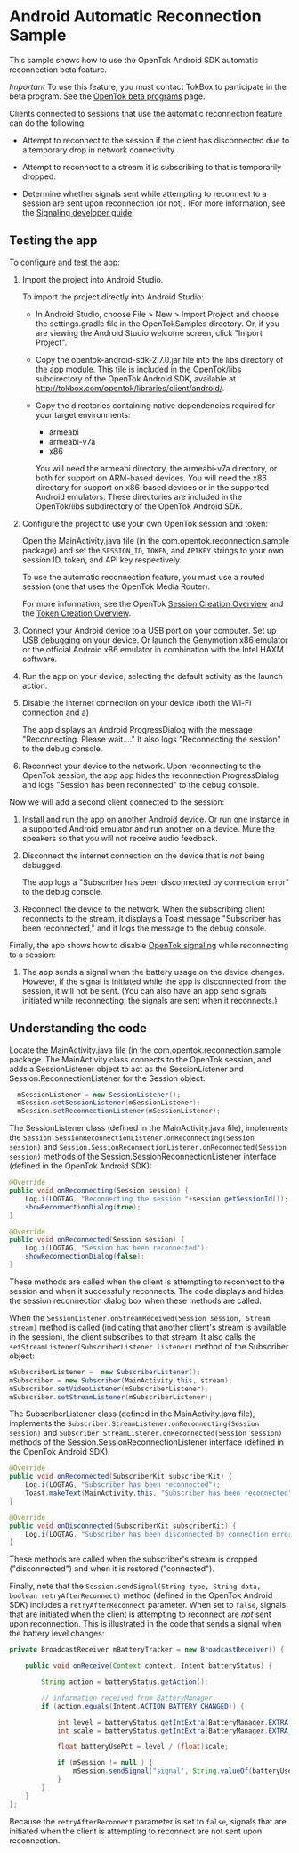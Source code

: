 Android Automatic Reconnection Sample
=====================================

This sample shows how to use the OpenTok Android SDK automatic reconnection beta feature.

*Important* To use this feature, you must contact TokBox to participate in the beta program.
See the [OpenTok beta programs](https://tokbox.com/platform/beta-programs) page.

Clients connected to sessions that use the automatic reconnection feature can do the following:

* Attempt to reconnect to the session if the client has disconnected due to a temporary drop in
  network connectivity.

* Attempt to reconnect to a stream it is subscribing to that is temporarily dropped.

* Determine whether signals sent while attempting to reconnect to a session are sent upon
  reconnection (or not). (For more information, see the
  [Signaling developer guide](https://tokbox.com/developer/guides/signaling/js/).

## Testing the app

To configure and test the app:

1. Import the project into Android Studio.

   To import the project directly into Android Studio:

   * In Android Studio, choose File > New > Import Project and choose the settings.gradle file in
     the OpenTokSamples directory. Or, if you are viewing the Android Studio welcome screen,
     click "Import Project".

   * Copy the opentok-android-sdk-2.7.0.jar file into the libs directory of the app module.
     This file is included in the OpenTok/libs subdirectory of the OpenTok Android SDK, available at
     <http://tokbox.com/opentok/libraries/client/android/>.

   * Copy the directories containing native dependencies required for your target environments:

     * armeabi
     * armeabi-v7a
     * x86

     You will need the armeabi directory, the armeabi-v7a directory, or both for support on
     ARM-based devices. You will need the x86 directory for support on x86-based devices or in
     the supported Android emulators. These directories are included in the OpenTok/libs
     subdirectory of the OpenTok Android SDK.

2. Configure the project to use your own OpenTok session and token:

   Open the MainActivity.java file (in the com.opentok.reconnection.sample package) and set
   the `SESSION_ID`, `TOKEN`, and `APIKEY` strings to your own session ID, token, and API key
   respectively.

   To use the automatic reconnection feature, you must use a routed session (one that uses the
   OpenTok Media Router).

   For more information, see the OpenTok [Session Creation
   Overview](https://tokbox.com/opentok/tutorials/create-session/) and the [Token Creation
   Overview](https://tokbox.com/opentok/tutorials/create-token/).

3.  Connect your Android device to a USB port on your computer. Set up
   [USB debugging](http://developer.android.com/tools/device.html) on your device.
   Or launch the Genymotion x86 emulator or the official Android x86 emulator in combination
   with the Intel HAXM software.

4.  Run the app on your device, selecting the default activity as the launch action.

5. Disable the internet connection on your device (both the Wi-Fi connection and a)

   The app displays an Android ProgressDialog with the message "Reconnecting. Please wait...."
   It also logs "Reconnecting the session" to the debug console.

6. Reconnect your device to the network. Upon reconnecting to the OpenTok session, the app
   app hides the reconnection ProgressDialog and logs "Session has been reconnected" to the debug
   console.

Now we will add a second client connected to the session:

1. Install and run the app on another Android device. Or run one instance in a supported Android
   emulator and run another on a device. Mute the speakers so that you will not receive audio
   feedback.

2. Disconnect the internet connection on the device that is _not_ being debugged.

   The app logs a "Subscriber has been disconnected by connection error" to the debug console.

5. Reconnect the device to the network. When the subscribing client reconnects to the stream, it
   displays a Toast message "Subscriber has been reconnected," and it logs the message to the
   debug console.

Finally, the app shows how to disable
[OpenTok signaling](https://tokbox.com/developer/guides/signaling/android/) while reconnecting
to a session:

1. The app sends a signal when the battery usage on the device changes. However, if the signal is
   initiated while the app is disconnected from the session, it will not be sent. (You can also
   have an app send signals initiated while reconnecting; the signals are sent when it reconnects.)

## Understanding the code

Locate the MainActivity.java file (in the com.opentok.reconnection.sample package. The MainActivity
class connects to the OpenTok session, and adds a SessionListener object to act as the
SessionListener and Session.ReconnectionListener for the Session object:

```java
  mSessionListener = new SessionListener();
  mSession.setSessionListener(mSessionListener);
  mSession.setReconnectionListener(mSessionListener);
```

The SessionListener class (defined in the MainActivity.java file), implements the
`Session.SessionReconnectionListener.onReconnecting(Session session)` and
`Session.SessionReconnectionListener.onReconnected(Session session)` methods of the
Session.SessionReconnectionListener interface (defined in the OpenTok Android SDK):

```java
@Override
public void onReconnecting(Session session) {
    Log.i(LOGTAG, "Reconnecting the session "+session.getSessionId());
    showReconnectionDialog(true);
}

@Override
public void onReconnected(Session session) {
    Log.i(LOGTAG, "Session has been reconnected");
    showReconnectionDialog(false);
}
```

These methods are called when the client is attempting to reconnect to the session and when it
successfully reconnects. The code displays and hides the session reconnection dialog box when
these methods are called.

When the `SessionListener.onStreamReceived(Session session, Stream stream)` method is called
(indicating that another client's stream is available in the session), the client subscribes to
that stream. It also calls the `setStreamListener(SubscriberListener listener)` method of the
Subscriber object:

```java
mSubscriberListener =  new SubscriberListener();
mSubscriber = new Subscriber(MainActivity.this, stream);
mSubscriber.setVideoListener(mSubscriberListener);
mSubscriber.setStreamListener(mSubscriberListener);
```

The SubscriberListener class (defined in the MainActivity.java file), implements the
`Subscriber.StreamListener.onReconnecting(Session session)` and
`Subscriber.StreamListener.onReconnected(Session session)` methods of the
Session.SessionReconnectionListener interface (defined in the OpenTok Android SDK):

```java
@Override
public void onReconnected(SubscriberKit subscriberKit) {
    Log.i(LOGTAG, "Subscriber has been reconnected");
    Toast.makeText(MainActivity.this, "Subscriber has been reconnected", Toast.LENGTH_LONG).show();
}

@Override
public void onDisconnected(SubscriberKit subscriberKit) {
    Log.i(LOGTAG, "Subscriber has been disconnected by connection error");
}
```

These methods are called when the subscriber's stream is dropped ("disconnected") and when it is
restored ("connected").

Finally, note that the `Session.sendSignal(String type, String data, boolean retryAfterReconnect)`
method (defined in the OpenTok Android SDK) includes a `retryAfterReconnect` parameter. When set
to `false`, signals that are initiated when the client is attempting to reconnect are _not_ sent
upon reconnection. This is illustrated in the code that sends a signal when the battery level
changes:

```java
private BroadcastReceiver mBatteryTracker = new BroadcastReceiver() {

    public void onReceive(Context context, Intent batteryStatus) {

        String action = batteryStatus.getAction();

        // information received from BatteryManager
        if (action.equals(Intent.ACTION_BATTERY_CHANGED)) {

            int level = batteryStatus.getIntExtra(BatteryManager.EXTRA_LEVEL, -1);
            int scale = batteryStatus.getIntExtra(BatteryManager.EXTRA_SCALE, -1);

            float batteryUsePct = level / (float)scale;

            if (mSession != null ) {
                mSession.sendSignal("signal", String.valueOf(batteryUsePct), false);
            }
        }
    }
};
```

Because the `retryAfterReconnect` parameter is set to `false`, signals that are initiated when
the client is attempting to reconnect are not sent upon reconnection.
